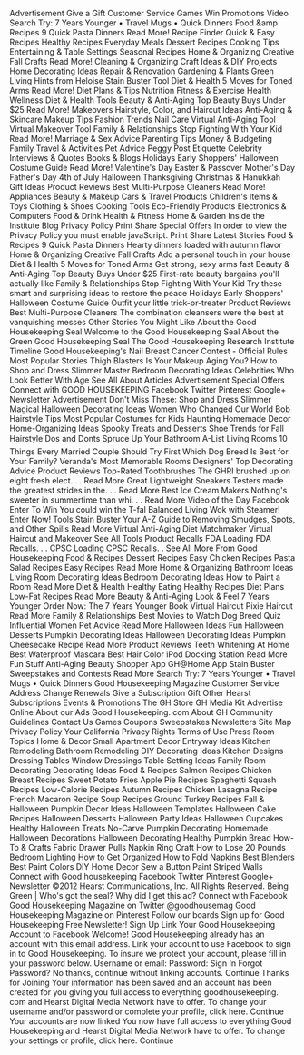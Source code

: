 Advertisement Give a Gift Customer Service Games Win Promotions Video Search Try: 7 Years Younger • Travel Mugs • Quick Dinners Food &amp Recipes 9 Quick Pasta Dinners Read More! Recipe Finder Quick & Easy Recipes Healthy Recipes Everyday Meals Dessert Recipes Cooking Tips Entertaining & Table Settings Seasonal Recipes Home & Organizing Creative Fall Crafts Read More! Cleaning & Organizing Craft Ideas & DIY Projects Home Decorating Ideas Repair & Renovation Gardening & Plants Green Living Hints from Heloise Stain Buster Tool Diet & Health 5 Moves for Toned Arms Read More! Diet Plans & Tips Nutrition Fitness & Exercise Health Wellness Diet & Health Tools Beauty & Anti-Aging Top Beauty Buys Under $25 Read More! Makeovers Hairstyle, Color, and Haircut Ideas Anti-Aging & Skincare Makeup Tips Fashion Trends Nail Care Virtual Anti-Aging Tool Virtual Makeover Tool Family & Relationships Stop Fighting With Your Kid Read More! Marriage & Sex Advice Parenting Tips Money & Budgeting Family Travel & Activities Pet Advice Peggy Post Etiquette Celebrity Interviews & Quotes Books & Blogs Holidays Early Shoppers' Halloween Costume Guide Read More! Valentine's Day Easter & Passover Mother's Day Father's Day 4th of July Halloween Thanksgiving Christmas & Hanukkah Gift Ideas Product Reviews Best Multi-Purpose Cleaners Read More! Appliances Beauty & Makeup Cars & Travel Products Children's Items & Toys Clothing & Shoes Cooking Tools Eco-Friendly Products Electronics & Computers Food & Drink Health & Fitness Home & Garden Inside the Institute Blog Privacy Policy Print Share Special Offers In order to view the Privacy Policy you must enable javaScript. Print Share Latest Stories Food & Recipes 9 Quick Pasta Dinners Hearty dinners loaded with autumn flavor Home & Organizing Creative Fall Crafts Add a personal touch in your house Diet & Health 5 Moves for Toned Arms Get strong, sexy arms fast Beauty & Anti-Aging Top Beauty Buys Under $25 First-rate beauty bargains you'll actually like Family & Relationships Stop Fighting With Your Kid Try these smart and surprising ideas to restore the peace Holidays Early Shoppers' Halloween Costume Guide Outfit your little trick-or-treater Product Reviews Best Multi-Purpose Cleaners The combination cleansers were the best at vanquishing messes Other Stories You Might Like About the Good Housekeeping Seal Welcome to the Good Housekeeping Seal About the Green Good Housekeeping Seal The Good Housekeeping Research Institute Timeline Good Housekeeping's Nail Breast Cancer Contest - Official Rules Most Popular Stories Thigh Blasters Is Your Makeup Aging You? How to Shop and Dress Slimmer Master Bedroom Decorating Ideas Celebrities Who Look Better With Age See All About Articles Advertisement Special Offers Connect with GOOD HOUSEKEEPING Facebook Twitter Pinterest Google+ Newsletter Advertisement Don't Miss These: Shop and Dress Slimmer Magical Halloween Decorating Ideas Women Who Changed Our World Bob Hairstyle Tips Most Popular Costumes for Kids Haunting Homemade Decor Home-Organizing Ideas Spooky Treats and Desserts Shoe Trends for Fall Hairstyle Dos and Donts Spruce Up Your Bathroom A-List Living Rooms 10 Things Every Married Couple Should Try First Which Dog Breed Is Best for Your Family? Veranda's Most Memorable Rooms Designers' Top Decorating Advice Product Reviews Top-Rated Toothbrushes The GHRI brushed up on eight fresh elect. . . Read More Great Lightweight Sneakers Testers made the greatest strides in the. . . Read More Best Ice Cream Makers Nothing's sweeter in summertime than whi. . . Read More Video of the Day Facebook Enter To Win You could win the T-fal Balanced Living Wok with Steamer! Enter Now! Tools Stain Buster Your A-Z Guide to Removing Smudges, Spots, and Other Spills Read More Virtual Anti-Aging Diet Matchmaker Virtual Haircut and Makeover See All Tools Product Recalls FDA Loading FDA Recalls. . . CPSC Loading CPSC Recalls. . See All More From Good Housekeeping Food & Recipes Dessert Recipes Easy Chicken Recipes Pasta Salad Recipes Easy Recipes Read More Home & Organizing Bathroom Ideas Living Room Decorating Ideas Bedroom Decorating Ideas How to Paint a Room Read More Diet & Health Healthy Eating Healthy Recipes Diet Plans Low-Fat Recipes Read More Beauty & Anti-Aging Look & Feel 7 Years Younger Order Now: The 7 Years Younger Book Virtual Haircut Pixie Haircut Read More Family & Relationships Best Movies to Watch Dog Breed Quiz Influential Women Pet Advice Read More Halloween Ideas Fun Halloween Desserts Pumpkin Decorating Ideas Halloween Decorating Ideas Pumpkin Cheesecake Recipe Read More Product Reviews Teeth Whitening At Home Best Waterproof Mascara Best Hair Color iPod Docking Station Read More Fun Stuff Anti-Aging Beauty Shopper App GH@Home App Stain Buster Sweepstakes and Contests Read More Search Try: 7 Years Younger • Travel Mugs • Quick Dinners Good Housekeeping Magazine Customer Service Address Change Renewals Give a Subscription Gift Other Hearst Subscriptions Events & Promotions The GH Store GH Media Kit Advertise Online About our Ads Good Housekeeping. com About GH Community Guidelines Contact Us Games Coupons Sweepstakes Newsletters Site Map Privacy Policy Your California Privacy Rights Terms of Use Press Room Topics Home & Decor Small Apartment Decor Entryway Ideas Kitchen Remodeling Bathroom Remodeling DIY Decorating Ideas Kitchen Designs Dressing Tables Window Dressings Table Setting Ideas Family Room Decorating Decorating Ideas Food & Recipes Salmon Recipes Chicken Breast Recipes Sweet Potato Fries Apple Pie Recipes Spaghetti Squash Recipes Low-Calorie Recipes Autumn Recipes Chicken Lasagna Recipe French Macaron Recipe Soup Recipes Ground Turkey Recipes Fall & Halloween Pumpkin Decor Ideas Halloween Templates Halloween Cake Recipes Halloween Desserts Halloween Party Ideas Halloween Cupcakes Healthy Halloween Treats No-Carve Pumpkin Decorating Homemade Halloween Decorations Halloween Decorating Healthy Pumpkin Bread How-To & Crafts Fabric Drawer Pulls Napkin Ring Craft How to Lose 20 Pounds Bedroom Lighting How to Get Organized How to Fold Napkins Best Blenders Best Paint Colors DIY Home Decor Sew a Button Paint Striped Walls Connect with Good housekeeping Facebook Twitter Pinterest Google+ Newsletter ©2012 Hearst Communications, Inc. All Rights Reserved. Being Green | Who's got the seal? Why did I get this ad? Connect with Facebook Good Housekeeping Magazine on Twitter @goodhousemag Good Housekeeping Magazine on Pinterest Follow our boards Sign up for Good Housekeeping Free Newsletter! Sign Up Link Your Good Housekeeping Account to Facebook Welcome! Good Housekeeping already has an account with this email address. Link your account to use Facebook to sign in to Good Housekeeping. To insure we protect your account, please fill in your password below. Username or email: Password: Sign In Forgot Password? No thanks, continue without linking accounts. Continue Thanks for Joining Your information has been saved and an account has been created for you giving you full access to everything goodhousekeeping. com and Hearst Digital Media Network have to offer. To change your username and/or password or complete your profile, click here. Continue Your accounts are now linked You now have full access to everything Good Housekeeping and Hearst Digital Media Network have to offer. To change your settings or profile, click here. Continue